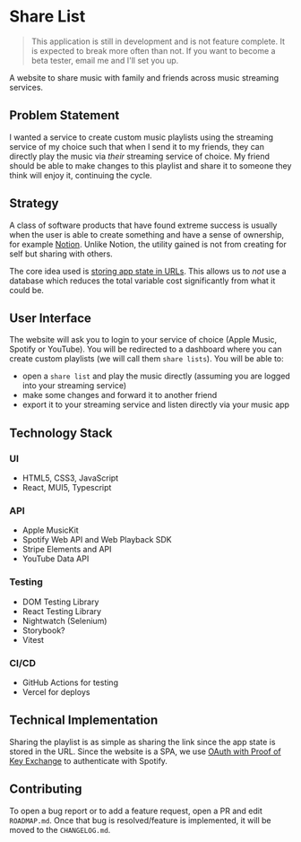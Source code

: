 # Share List

> This application is still in development and is not feature complete. It is expected to break more often than not. If you want to become a beta tester, email me and I'll set you up.

A website to share music with family and friends across music streaming services.

## Problem Statement

I wanted a service to create custom music playlists using the streaming service of my choice such that when I send it to my friends, they can directly play the music via _their_ streaming service of choice. My friend should be able to make changes to this playlist and share it to someone they think will enjoy it, continuing the cycle.

## Strategy

A class of software products that have found extreme success is usually when the user is able to create something and have a sense of ownership, for example [Notion](https://www.notion.so/). Unlike Notion, the utility gained is not from creating for self but sharing with others.

The core idea used is [storing app state in URLs](https://www.scottantipa.com/store-app-state-in-urls). This allows us to _not_ use a database which reduces the total variable cost significantly from what it could be.

## User Interface

The website will ask you to login to your service of choice (Apple Music, Spotify or YouTube). You will be redirected to a dashboard where you can create custom playlists (we will call them `share lists`). You will be able to:

- open a `share list` and play the music directly (assuming you are logged into your streaming service)
- make some changes and forward it to another friend
- export it to your streaming service and listen directly via your music app

## Technology Stack

### UI

- HTML5, CSS3, JavaScript
- React, MUI5, Typescript

### API

- Apple MusicKit
- Spotify Web API and Web Playback SDK
- Stripe Elements and API
- YouTube Data API

### Testing

- DOM Testing Library
- React Testing Library
- Nightwatch (Selenium)
- Storybook?
- Vitest

### CI/CD

- GitHub Actions for testing
- Vercel for deploys

## Technical Implementation

Sharing the playlist is as simple as sharing the link since the app state is stored in the URL. Since the website is a SPA, we use [OAuth with Proof of Key Exchange](https://developer.spotify.com/documentation/web-api/tutorials/code-pkce-flow) to authenticate with Spotify.

## Contributing

To open a bug report or to add a feature request, open a PR and edit `ROADMAP.md`. Once that bug is resolved/feature is implemented, it will be moved to the `CHANGELOG.md`.
